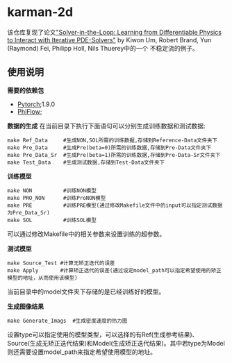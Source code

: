 # karman-2d

该仓库复现了论文["Solver-in-the-Loop: Learning from Differentiable Physics to Interact with Iterative PDE-Solvers"](http://arxiv.org/abs/2007.00016) by Kiwon Um, Robert Brand, Yun (Raymond) Fei, Philipp Holl, Nils Thuerey中的一个
不稳定流的例子。

## 使用说明
**需要的依赖包**
- [Pytorch](https://pytorch.org/);1.9.0
- [PhiFlow](https://github.com/tum-pbs/PhiFlow);

**数据的生成**
在当前目录下执行下面语句可以分别生成训练数据和测试数据:
```
make Ref_Data     #生成NON,SOL所需的训练数据,存储到Reference-Data文件夹下
make Pre_Data     #生成Pre(beta=0)所需的训练数据,存储到Pre-Data文件夹下
make Pre_Data_Sr  #生成Pre(beta=1)所需的训练数据,存储到Pre-Data-Sr文件夹下
make Test_Data    #生成测试数据,存储到Test-Data文件夹下
```

**训练模型**
```
make NON          #训练NON模型
make PRO_NON      #训练ProNON模型
make PRE          #训练PRE模型(通过修改Makefile文件中的input可以指定测试数据为Pre_Data_Sr)
make SOL          #训练SOL模型
```
可以通过修改Makefile中的相关参数来设置训练的超参数。

**测试模型**
```
make Source_Test #计算无矫正迭代的误差
make Apply       #计算矫正迭代的误差(通过设定model_path可以指定希望使用的矫正模型的地址，从而使用该模型)
```
当前目录中的model文件夹下存储的是已经训练好的模型。

**生成图像结果**
```
make Generate_Imags  #生成密度速度的热力图
```
设置type可以指定使用的模型类型，可以选择的有Ref(生成参考结果)、Source(生成无矫正迭代结果)和Model(生成矫正迭代结果)。其中若type为Model则还需要设置model_path来指定希望使用模型的地址。
